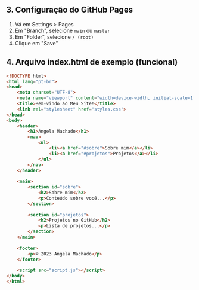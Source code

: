 
## 3. Configuração do GitHub Pages
1. Vá em Settings > Pages
2. Em "Branch", selecione `main` ou `master`
3. Em "Folder", selecione `/ (root)`
4. Clique em "Save"

## 4. Arquivo index.html de exemplo (funcional)
```html
<!DOCTYPE html>
<html lang="pt-br">
<head>
    <meta charset="UTF-8">
    <meta name="viewport" content="width=device-width, initial-scale=1.0">
    <title>Bem-vindo ao Meu Site!</title>
    <link rel="stylesheet" href="styles.css">
</head>
<body>
    <header>
        <h1>Angela Machado</h1>
        <nav>
            <ul>
                <li><a href="#sobre">Sobre mim</a></li>
                <li><a href="#projetos">Projetos</a></li>
            </ul>
        </nav>
    </header>
    
    <main>
        <section id="sobre">
            <h2>Sobre mim</h2>
            <p>Conteúdo sobre você...</p>
        </section>
        
        <section id="projetos">
            <h2>Projetos no GitHub</h2>
            <p>Lista de projetos...</p>
        </section>
    </main>
    
    <footer>
        <p>© 2023 Angela Machado</p>
    </footer>
    
    <script src="script.js"></script>
</body>
</html>